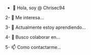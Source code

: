 - 👋 Hola, soy @ Chrisec94 

2- 👀 Me interesa... 

3- 🌱 Actualmente estoy aprendiendo... 

4- 💞️ Busco colaborar en... 

5- 📫 Como contactarme... 
